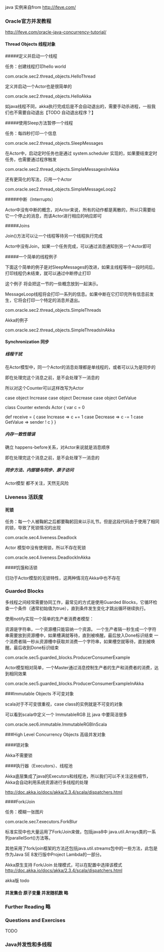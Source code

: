 java 实例来自from http://ifeve.com/

### Oracle官方并发教程

http://ifeve.com/oracle-java-concurrency-tutorial/

#### Thread Objects 线程对象

#####定义并启动一个线程

任务：创建线程打印hello world

com.oracle.sec2.thread_objects.HelloThread

定义并启动一个Actor也是很简单的

com.oracle.sec2.thread_objects.HelloAkka

如java线程不同，akka执行完成后是不会自动退出的，需要手动杀进程，一般我们也不需要自动退出【TODO 自动退出程序？】

#####使用Sleep方法暂停一个线程

任务：每四秒打印一个信息

com.oracle.sec2.thread_objects.SleepMessages

在Actor中，启动定时任务也是通过 system.scheduler 实现的，如果要结束定时任务，也需要通过程序触发

com.oracle.sec2.thread_objects.SimpleMessagesInAkka

还有更简化的写法，只用一个Actor

com.oracle.sec2.thread_objects.SimpleMessageLoop2

#####中断（Interrupts）

Actor中没有中断的概念，对Actor来说，所有的动作都是离散的，所以只需要给它一个停止的消息，而该Actor进行相应的响应即可

#####Joins

Join()方法可以让一个线程等待另一个线程执行完成

Actor中没有Join，如果一个任务完成，可以通过消息通知到另一个Actor即可

#####一个简单的线程例子

下面这个简单的例子是对SleepMessages的改进，如果主线程等待一段时间后，打印线程仍未结束，就可以通过中断停止打印

这个例子 将会把这一节的一些概念放到一起演示。

MessageLoop线程将会打印一系列的信息。如果中断在它打印完所有信息前发生，它将会打印一个特定的消息并退出。

com.oracle.sec2.thread_objects.SimpleThreads

Akka的例子

com.oracle.sec2.thread_objects.SimpleThreadsInAkka


#### Synchronization 同步

##### 线程干扰

在Actor模型中，同一个Actor的消息处理都是单线程的，或者可以认为是同步的

即在处理完这个消息之前，是不会处理下一消息的

所以对这个Counter可以这样改写为Actor

case object Increase
case object Decrease
case object GetValue

class Counter extends Actor {
  var c = 0
  
  def receive = {
    case Increase => c += 1
    case Decrease => c -= 1
    case GetValue => sender ! c
  }
}

##### 内存一致性错误

确立 happens-before关系，对Actor来说就是消息顺序

即在处理完这个消息之前，是不会处理下一消息的

##### 同步方法、内部锁与同步、原子访问

Actor模型 都不关注，天然无风险


### Liveness 活跃度

#### 死锁

任务：每一个人被鞠躬之后都要鞠躬回来以示礼节。但是这段代码由于使用了相同的锁，导致了死锁情况的出现

com.oracle.sec4.liveness.Deadlock

Actor 模型中没有使用锁，所以不存在死锁

com.oracle.sec4.liveness.DeadlockInAkka

####饥饿和活锁

归功于Actor模型的无锁特性，这两种情况在Akka中也不存在

### Guarded Blocks

多线程之间经常需要协同工作，最常见的方式是使用Guarded Blocks，它循环检查一个条件（通常初始值为true），直到条件发生变化才跳出循环继续执行。

使用notify实现一个简单的生产者消费者模型：

资源是字符串，一个资源槽只能容纳一个资源。
一个生产者隔一秒生成一个字符串需要放到资源槽中，如果槽满就等待，直到被唤醒。最后放入Done标识结束
一个消费者隔一秒从资源槽中获取并消费一个字符串，如果槽空就等待，直到被唤醒。最后收到Done标识结束

com.oracle.sec5.guarded_blocks.ProducerConsumerExample

Actor模型相对简单，一个Master通过消息控制生产者的生产和消费者的消费，达到相同效果

com.oracle.sec5.guarded_blocks.ProducerConsumerExampleInAkka

###Immutable Objects 不可变对象

scala对于不可变很重视，case class的实例就是不可变的对象

可以看到scala中定义一个 ImmutableRGB 比 java 中要简洁很多

com.oracle.sec6.immutable.ImmutableRGBInScala




###High Level Concurrency Objects 高级并发对象

####锁对象

Akka不需要锁

####执行器（Executors）、线程池

Akka底层集成了java的Executors和线程池，所以我们可以不关注这些细节，Akka会自动利用系统资源进行多线程的处理

http://doc.akka.io/docs/akka/2.3.4/scala/dispatchers.html

####Fork/Join

任务：模糊一张图片

com.oracle.sec7.executors.ForkBlur

标准实现中也大量运用了Fork/Join来做，包括java8中 java.util.Arrays类的一系列parallelSort()方法等。

其他采用了fork/join框架的方法还包括java.util.streams包中的一些方法，此包是作为Java SE 8发行版中Project Lambda的一部分。

Akka原生支持 Fork/Join 处理模式，可以在配置中选择该模式
http://doc.akka.io/docs/akka/2.3.4/scala/dispatchers.html

akka版 todo


#### 并发集合 原子变量 并发随机数 略


### Further Reading 略

### Questions and Exercises

TODO





### Java并发性和多线程









